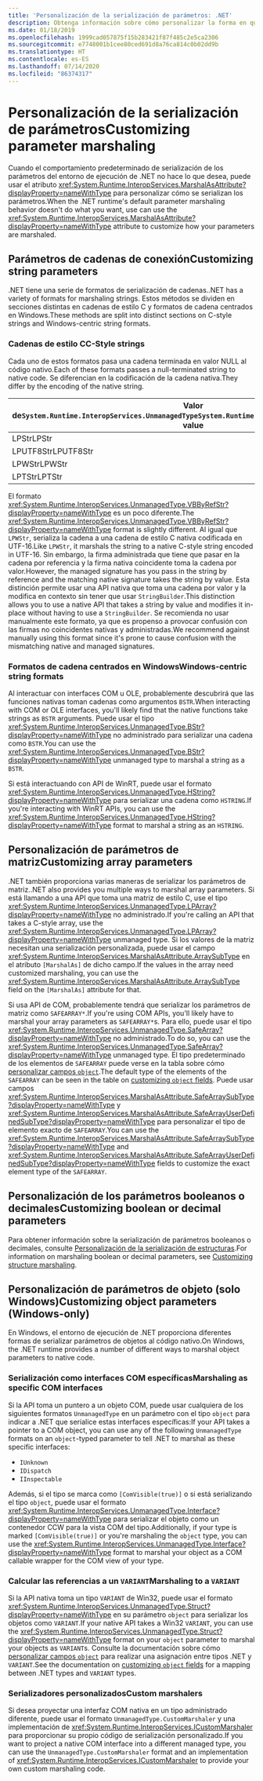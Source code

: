 ```yaml
---
title: 'Personalización de la serialización de parámetros: .NET'
description: Obtenga información sobre cómo personalizar la forma en que .NET serializa los parámetros de una representación nativa.
ms.date: 01/18/2019
ms.openlocfilehash: 1999cad057875f15b283421f87f485c2e5ca2306
ms.sourcegitcommit: e7748001b1cee80ced691d8a76ca814c0b02dd9b
ms.translationtype: HT
ms.contentlocale: es-ES
ms.lasthandoff: 07/14/2020
ms.locfileid: "86374317"
---
```

# <a name="customizing-parameter-marshaling"></a><span data-ttu-id="f2286-103">Personalización de la serialización de parámetros</span><span class="sxs-lookup"><span data-stu-id="f2286-103">Customizing parameter marshaling</span></span>

<span data-ttu-id="f2286-104">Cuando el comportamiento predeterminado de serialización de los parámetros del entorno de ejecución de .NET no hace lo que desea, puede usar el atributo <xref:System.Runtime.InteropServices.MarshalAsAttribute?displayProperty=nameWithType> para personalizar cómo se serializan los parámetros.</span><span class="sxs-lookup"><span data-stu-id="f2286-104">When the .NET runtime's default parameter marshaling behavior doesn't do what you want, use can use the <xref:System.Runtime.InteropServices.MarshalAsAttribute?displayProperty=nameWithType> attribute to customize how your parameters are marshaled.</span></span>

## <a name="customizing-string-parameters"></a><span data-ttu-id="f2286-105">Parámetros de cadenas de conexión</span><span class="sxs-lookup"><span data-stu-id="f2286-105">Customizing string parameters</span></span>

<span data-ttu-id="f2286-106">.NET tiene una serie de formatos de serialización de cadenas.</span><span class="sxs-lookup"><span data-stu-id="f2286-106">.NET has a variety of formats for marshaling strings.</span></span> <span data-ttu-id="f2286-107">Estos métodos se dividen en secciones distintas en cadenas de estilo C y formatos de cadena centrados en Windows.</span><span class="sxs-lookup"><span data-stu-id="f2286-107">These methods are split into distinct sections on C-style strings and Windows-centric string formats.</span></span>

### <a name="c-style-strings"></a><span data-ttu-id="f2286-108">Cadenas de estilo C</span><span class="sxs-lookup"><span data-stu-id="f2286-108">C-Style strings</span></span>

<span data-ttu-id="f2286-109">Cada uno de estos formatos pasa una cadena terminada en valor NULL al código nativo.</span><span class="sxs-lookup"><span data-stu-id="f2286-109">Each of these formats passes a null-terminated string to native code.</span></span> <span data-ttu-id="f2286-110">Se diferencian en la codificación de la cadena nativa.</span><span class="sxs-lookup"><span data-stu-id="f2286-110">They differ by the encoding of the native string.</span></span>

| <span data-ttu-id="f2286-111">Valor de`System.Runtime.InteropServices.UnmanagedType`</span><span class="sxs-lookup"><span data-stu-id="f2286-111">`System.Runtime.InteropServices.UnmanagedType` value</span></span> | <span data-ttu-id="f2286-112">Codificación</span><span class="sxs-lookup"><span data-stu-id="f2286-112">Encoding</span></span> |
|------------------------------------------------------|----------|
| <span data-ttu-id="f2286-113">LPStr</span><span class="sxs-lookup"><span data-stu-id="f2286-113">LPStr</span></span> | <span data-ttu-id="f2286-114">ANSI</span><span class="sxs-lookup"><span data-stu-id="f2286-114">ANSI</span></span> |
| <span data-ttu-id="f2286-115">LPUTF8Str</span><span class="sxs-lookup"><span data-stu-id="f2286-115">LPUTF8Str</span></span> | <span data-ttu-id="f2286-116">UTF-8</span><span class="sxs-lookup"><span data-stu-id="f2286-116">UTF-8</span></span> |
| <span data-ttu-id="f2286-117">LPWStr</span><span class="sxs-lookup"><span data-stu-id="f2286-117">LPWStr</span></span> | <span data-ttu-id="f2286-118">UTF-16</span><span class="sxs-lookup"><span data-stu-id="f2286-118">UTF-16</span></span> |
| <span data-ttu-id="f2286-119">LPTStr</span><span class="sxs-lookup"><span data-stu-id="f2286-119">LPTStr</span></span> | <span data-ttu-id="f2286-120">UTF-16</span><span class="sxs-lookup"><span data-stu-id="f2286-120">UTF-16</span></span> |

<span data-ttu-id="f2286-121">El formato <xref:System.Runtime.InteropServices.UnmanagedType.VBByRefStr?displayProperty=nameWithType> es un poco diferente.</span><span class="sxs-lookup"><span data-stu-id="f2286-121">The <xref:System.Runtime.InteropServices.UnmanagedType.VBByRefStr?displayProperty=nameWithType> format is slightly different.</span></span> <span data-ttu-id="f2286-122">Al igual que `LPWStr`, serializa la cadena a una cadena de estilo C nativa codificada en UTF-16.</span><span class="sxs-lookup"><span data-stu-id="f2286-122">Like `LPWStr`, it marshals the string to a native C-style string encoded in UTF-16.</span></span> <span data-ttu-id="f2286-123">Sin embargo, la firma administrada que tiene que pasar en la cadena por referencia y la firma nativa coincidente toma la cadena por valor.</span><span class="sxs-lookup"><span data-stu-id="f2286-123">However, the managed signature has you pass in the string by reference and the matching native signature takes the string by value.</span></span> <span data-ttu-id="f2286-124">Esta distinción permite usar una API nativa que toma una cadena por valor y la modifica en contexto sin tener que usar `StringBuilder`.</span><span class="sxs-lookup"><span data-stu-id="f2286-124">This distinction allows you to use a native API that takes a string by value and modifies it in-place without having to use a `StringBuilder`.</span></span> <span data-ttu-id="f2286-125">Se recomienda no usar manualmente este formato, ya que es propenso a provocar confusión con las firmas no coincidentes nativas y administradas.</span><span class="sxs-lookup"><span data-stu-id="f2286-125">We recommend against manually using this format since it's prone to cause confusion with the mismatching native and managed signatures.</span></span>

### <a name="windows-centric-string-formats"></a><span data-ttu-id="f2286-126">Formatos de cadena centrados en Windows</span><span class="sxs-lookup"><span data-stu-id="f2286-126">Windows-centric string formats</span></span>

<span data-ttu-id="f2286-127">Al interactuar con interfaces COM u OLE, probablemente descubrirá que las funciones nativas toman cadenas como argumentos `BSTR`.</span><span class="sxs-lookup"><span data-stu-id="f2286-127">When interacting with COM or OLE interfaces, you'll likely find that the native functions take strings as `BSTR` arguments.</span></span> <span data-ttu-id="f2286-128">Puede usar el tipo <xref:System.Runtime.InteropServices.UnmanagedType.BStr?displayProperty=nameWithType> no administrado para serializar una cadena como `BSTR`.</span><span class="sxs-lookup"><span data-stu-id="f2286-128">You can use the <xref:System.Runtime.InteropServices.UnmanagedType.BStr?displayProperty=nameWithType> unmanaged type to marshal a string as a `BSTR`.</span></span>

<span data-ttu-id="f2286-129">Si está interactuando con API de WinRT, puede usar el formato <xref:System.Runtime.InteropServices.UnmanagedType.HString?displayProperty=nameWithType> para serializar una cadena como `HSTRING`.</span><span class="sxs-lookup"><span data-stu-id="f2286-129">If you're interacting with WinRT APIs, you can use the <xref:System.Runtime.InteropServices.UnmanagedType.HString?displayProperty=nameWithType> format to marshal a string as an `HSTRING`.</span></span>

## <a name="customizing-array-parameters"></a><span data-ttu-id="f2286-130">Personalización de parámetros de matriz</span><span class="sxs-lookup"><span data-stu-id="f2286-130">Customizing array parameters</span></span>

<span data-ttu-id="f2286-131">.NET también proporciona varias maneras de serializar los parámetros de matriz.</span><span class="sxs-lookup"><span data-stu-id="f2286-131">.NET also provides you multiple ways to marshal array parameters.</span></span> <span data-ttu-id="f2286-132">Si está llamando a una API que toma una matriz de estilo C, use el tipo <xref:System.Runtime.InteropServices.UnmanagedType.LPArray?displayProperty=nameWithType> no administrado.</span><span class="sxs-lookup"><span data-stu-id="f2286-132">If you're calling an API that takes a C-style array, use the <xref:System.Runtime.InteropServices.UnmanagedType.LPArray?displayProperty=nameWithType> unmanaged type.</span></span> <span data-ttu-id="f2286-133">Si los valores de la matriz necesitan una serialización personalizada, puede usar el campo <xref:System.Runtime.InteropServices.MarshalAsAttribute.ArraySubType> en el atributo `[MarshalAs]` de dicho campo.</span><span class="sxs-lookup"><span data-stu-id="f2286-133">If the values in the array need customized marshaling, you can use the <xref:System.Runtime.InteropServices.MarshalAsAttribute.ArraySubType> field on the `[MarshalAs]` attribute for that.</span></span>

<span data-ttu-id="f2286-134">Si usa API de COM, probablemente tendrá que serializar los parámetros de matriz como `SAFEARRAY*`.</span><span class="sxs-lookup"><span data-stu-id="f2286-134">If you're using COM APIs, you'll likely have to marshal your array parameters as `SAFEARRAY*`s.</span></span> <span data-ttu-id="f2286-135">Para ello, puede usar el tipo <xref:System.Runtime.InteropServices.UnmanagedType.SafeArray?displayProperty=nameWithType> no administrado.</span><span class="sxs-lookup"><span data-stu-id="f2286-135">To do so, you can use the <xref:System.Runtime.InteropServices.UnmanagedType.SafeArray?displayProperty=nameWithType> unmanaged type.</span></span> <span data-ttu-id="f2286-136">El tipo predeterminado de los elementos de `SAFEARRAY` puede verse en la tabla sobre cómo [personalizar campos `object`](./customize-struct-marshaling.md#marshal-systemobject).</span><span class="sxs-lookup"><span data-stu-id="f2286-136">The default type of the elements of the `SAFEARRAY` can be seen in the table on [customizing `object` fields](./customize-struct-marshaling.md#marshal-systemobject).</span></span> <span data-ttu-id="f2286-137">Puede usar campos <xref:System.Runtime.InteropServices.MarshalAsAttribute.SafeArraySubType?displayProperty=nameWithType> y <xref:System.Runtime.InteropServices.MarshalAsAttribute.SafeArrayUserDefinedSubType?displayProperty=nameWithType> para personalizar el tipo de elemento exacto de `SAFEARRAY`.</span><span class="sxs-lookup"><span data-stu-id="f2286-137">You can use the <xref:System.Runtime.InteropServices.MarshalAsAttribute.SafeArraySubType?displayProperty=nameWithType> and <xref:System.Runtime.InteropServices.MarshalAsAttribute.SafeArrayUserDefinedSubType?displayProperty=nameWithType> fields to customize the exact element type of the `SAFEARRAY`.</span></span>

## <a name="customizing-boolean-or-decimal-parameters"></a><span data-ttu-id="f2286-138">Personalización de los parámetros booleanos o decimales</span><span class="sxs-lookup"><span data-stu-id="f2286-138">Customizing boolean or decimal parameters</span></span>

<span data-ttu-id="f2286-139">Para obtener información sobre la serialización de parámetros booleanos o decimales, consulte [Personalización de la serialización de estructuras](customize-struct-marshaling.md).</span><span class="sxs-lookup"><span data-stu-id="f2286-139">For information on marshaling boolean or decimal parameters, see [Customizing structure marshaling](customize-struct-marshaling.md).</span></span>

## <a name="customizing-object-parameters-windows-only"></a><span data-ttu-id="f2286-140">Personalización de parámetros de objeto (solo Windows)</span><span class="sxs-lookup"><span data-stu-id="f2286-140">Customizing object parameters (Windows-only)</span></span>

<span data-ttu-id="f2286-141">En Windows, el entorno de ejecución de .NET proporciona diferentes formas de serializar parámetros de objetos al código nativo.</span><span class="sxs-lookup"><span data-stu-id="f2286-141">On Windows, the .NET runtime provides a number of different ways to marshal object parameters to native code.</span></span>

### <a name="marshaling-as-specific-com-interfaces"></a><span data-ttu-id="f2286-142">Serialización como interfaces COM específicas</span><span class="sxs-lookup"><span data-stu-id="f2286-142">Marshaling as specific COM interfaces</span></span>

<span data-ttu-id="f2286-143">Si la API toma un puntero a un objeto COM, puede usar cualquiera de los siguientes formatos `UnmanagedType` en un parámetro con el tipo `object` para indicar a .NET que serialice estas interfaces específicas:</span><span class="sxs-lookup"><span data-stu-id="f2286-143">If your API takes a pointer to a COM object, you can use any of the following `UnmanagedType` formats on an `object`-typed parameter to tell .NET to marshal as these specific interfaces:</span></span>

- `IUnknown`
- `IDispatch`
- `IInspectable`

<span data-ttu-id="f2286-144">Además, si el tipo se marca como `[ComVisible(true)]` o si está serializando el tipo `object`, puede usar el formato <xref:System.Runtime.InteropServices.UnmanagedType.Interface?displayProperty=nameWithType> para serializar el objeto como un contenedor CCW para la vista COM del tipo.</span><span class="sxs-lookup"><span data-stu-id="f2286-144">Additionally, if your type is marked `[ComVisible(true)]` or you're marshaling the `object` type, you can use the <xref:System.Runtime.InteropServices.UnmanagedType.Interface?displayProperty=nameWithType> format to marshal your object as a COM callable wrapper for the COM view of your type.</span></span>

### <a name="marshaling-to-a-variant"></a><span data-ttu-id="f2286-145">Calcular las referencias a un `VARIANT`</span><span class="sxs-lookup"><span data-stu-id="f2286-145">Marshaling to a `VARIANT`</span></span>

<span data-ttu-id="f2286-146">Si la API nativa toma un tipo `VARIANT` de Win32, puede usar el formato <xref:System.Runtime.InteropServices.UnmanagedType.Struct?displayProperty=nameWithType> en su parámetro `object` para serializar los objetos como `VARIANT`.</span><span class="sxs-lookup"><span data-stu-id="f2286-146">If your native API takes a Win32 `VARIANT`, you can use the <xref:System.Runtime.InteropServices.UnmanagedType.Struct?displayProperty=nameWithType> format on your `object` parameter to marshal your objects as `VARIANT`s.</span></span> <span data-ttu-id="f2286-147">Consulte la documentación sobre cómo [personalizar campos `object`](customize-struct-marshaling.md#marshal-systemobject) para realizar una asignación entre tipos .NET y `VARIANT`.</span><span class="sxs-lookup"><span data-stu-id="f2286-147">See the documentation on [customizing `object` fields](customize-struct-marshaling.md#marshal-systemobject) for a mapping between .NET types and `VARIANT` types.</span></span>

### <a name="custom-marshalers"></a><span data-ttu-id="f2286-148">Serializadores personalizados</span><span class="sxs-lookup"><span data-stu-id="f2286-148">Custom marshalers</span></span>

<span data-ttu-id="f2286-149">Si desea proyectar una interfaz COM nativa en un tipo administrado diferente, puede usar el formato `UnmanagedType.CustomMarshaler` y una implementación de <xref:System.Runtime.InteropServices.ICustomMarshaler> para proporcionar su propio código de serialización personalizado.</span><span class="sxs-lookup"><span data-stu-id="f2286-149">If you want to project a native COM interface into a different managed type, you can use the `UnmanagedType.CustomMarshaler` format and an implementation of <xref:System.Runtime.InteropServices.ICustomMarshaler> to provide your own custom marshaling code.</span></span>
